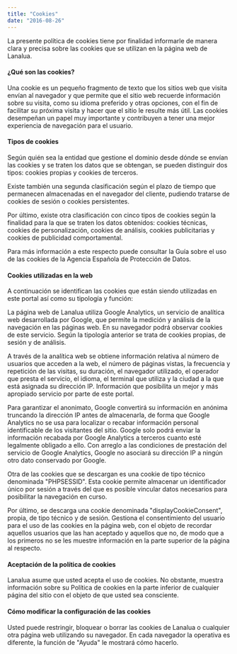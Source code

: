 ```yaml
---
title: "Cookies"
date: "2016-08-26"
---
```


La presente política de cookies tiene por finalidad informarle de manera clara y precisa sobre las cookies que se utilizan en la página web de Lanalua.

#### ¿Qué son las cookies?

Una cookie es un pequeño fragmento de texto que los sitios web que visita envían al navegador y que permite que el sitio web recuerde información sobre su visita, como su idioma preferido y otras opciones, con el fin de facilitar su próxima visita y hacer que el sitio le resulte más útil. Las cookies desempeñan un papel muy importante y contribuyen a tener una mejor experiencia de navegación para el usuario.

#### Tipos de cookies

Según quién sea la entidad que gestione el dominio desde dónde se envían las cookies y se traten los datos que se obtengan, se pueden distinguir dos tipos: cookies propias y cookies de terceros.

Existe también una segunda clasificación según el plazo de tiempo que permanecen almacenadas en el navegador del cliente, pudiendo tratarse de cookies de sesión o cookies persistentes.

Por último, existe otra clasificación con cinco tipos de cookies según la finalidad para la que se traten los datos obtenidos: cookies técnicas, cookies de personalización, cookies de análisis, cookies publicitarias y cookies de publicidad comportamental.

Para más información a este respecto puede consultar la Guía sobre el uso de las cookies de la Agencia Española de Protección de Datos.

#### Cookies utilizadas en la web

A continuación se identifican las cookies que están siendo utilizadas en este portal así como su tipología y función:

La página web de Lanalua utiliza Google Analytics, un servicio de analítica web desarrollada por Google, que permite la medición y análisis de la navegación en las páginas web. En su navegador podrá observar cookies de este servicio. Según la tipología anterior se trata de cookies propias, de sesión y de análisis.

A través de la analítica web se obtiene información relativa al número de usuarios que acceden a la web, el número de páginas vistas, la frecuencia y repetición de las visitas, su duración, el navegador utilizado, el operador que presta el servicio, el idioma, el terminal que utiliza y la ciudad a la que está asignada su dirección IP. Información que posibilita un mejor y más apropiado servicio por parte de este portal.

Para garantizar el anonimato, Google convertirá su información en anónima truncando la dirección IP antes de almacenarla, de forma que Google Analytics no se usa para localizar o recabar información personal identificable de los visitantes del sitio. Google solo podrá enviar la información recabada por Google Analytics a terceros cuanto esté legalmente obligado a ello. Con arreglo a las condiciones de prestación del servicio de Google Analytics, Google no asociará su dirección IP a ningún otro dato conservado por Google.

Otra de las cookies que se descargan es una cookie de tipo técnico denominada "PHPSESSID". Esta cookie permite almacenar un identificador único por sesión a través del que es posible vincular datos necesarios para posibilitar la navegación en curso.

Por último, se descarga una cookie denominada "displayCookieConsent", propia, de tipo técnico y de sesión. Gestiona el consentimiento del usuario para el uso de las cookies en la página web, con el objeto de recordar aquellos usuarios que las han aceptado y aquellos que no, de modo que a los primeros no se les muestre información en la parte superior de la página al respecto.

#### Aceptación de la política de cookies

Lanalua asume que usted acepta el uso de cookies. No obstante, muestra información sobre su Política de cookies en la parte inferior de cualquier página del sitio con el objeto de que usted sea consciente.

#### Cómo modificar la configuración de las cookies

Usted puede restringir, bloquear o borrar las cookies de Lanalua o cualquier otra página web utilizando su navegador. En cada navegador la operativa es diferente, la función de "Ayuda" le mostrará cómo hacerlo.
